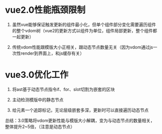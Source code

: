 # vue2.0性能瓶颈限制
1. 虽然vue能够保证触发更新的组件最小化，但单个组件部分变化需要遍历组件的整个vdom树（vue2的更新方式以组件为单位，组件局部更新，整个组件都一起更新）

2. 传统vdom性能跟模版大小正相关，跟动态节点数量无关（因为vdom通过js一次性render到界面上，和js缓存有关）

# vue3.0优化工作
1. 将ast基于动态节点指令if、for、slot切割为嵌套的区块

2. 主动检测模版中的静态节点

3. 给元素一个追踪标记，无论层级嵌套多深，更新时可以直接遍历动态节点

总结：3.0策略将vdom更新性能与模版大小解耦，变为与动态节点的数量相关，整体提升2~5倍，（注意是动态节点）
